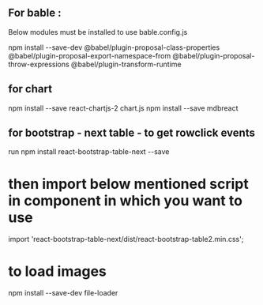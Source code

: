 ## For bable : 
Below modules must be installed to use bable.config.js


npm install --save-dev @babel/plugin-proposal-class-properties @babel/plugin-proposal-export-namespace-from @babel/plugin-proposal-throw-expressions @babel/plugin-transform-runtime 

## for chart
npm install --save react-chartjs-2 chart.js
npm install --save mdbreact


## for bootstrap - next table - to get rowclick events 
run npm install react-bootstrap-table-next --save 
# then import below mentioned script in component in which you want to use 
import 'react-bootstrap-table-next/dist/react-bootstrap-table2.min.css';

# to load images
npm install --save-dev file-loader